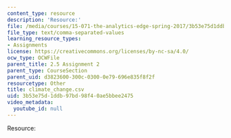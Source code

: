```yaml
---
content_type: resource
description: 'Resource:'
file: /media/courses/15-071-the-analytics-edge-spring-2017/3b53e75d1ddb97bd98f40ae5bbee2475_climate_change.csv
file_type: text/comma-separated-values
learning_resource_types:
- Assignments
license: https://creativecommons.org/licenses/by-nc-sa/4.0/
ocw_type: OCWFile
parent_title: 2.5 Assignment 2
parent_type: CourseSection
parent_uid: d3823600-300c-0300-0e79-696e835f8f2f
resourcetype: Other
title: climate_change.csv
uid: 3b53e75d-1ddb-97bd-98f4-0ae5bbee2475
video_metadata:
  youtube_id: null
---
```

Resource: